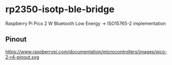 # rp2350-isotp-ble-bridge

Raspberry Pi Pico 2 W Bluetooth Low Energy -> ISO15765-2 implementation

## Pinout

https://www.raspberrypi.com/documentation/microcontrollers/images/pico-2-r4-pinout.svg
